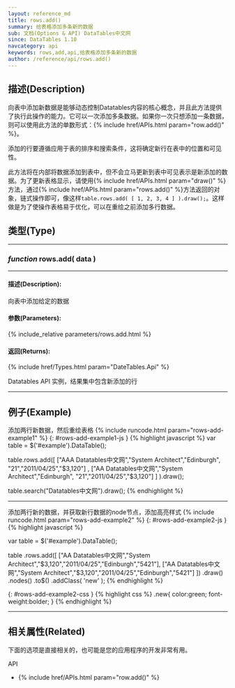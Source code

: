 ```yaml
---
layout: reference_md
title: rows.add()
summary: 给表格添加多条新的数据
sub: 文档(Options & API) DataTables中文网
since: DataTables 1.10
navcategory: api
keywords: rows,add,api,给表格添加多条新的数据
author: /reference/api/rows.add()
---
```


## 描述(Description)

向表中添加新数据是能够动态控制Datatables内容的核心概念，并且此方法提供了执行此操作的能力。它可以一次添加多条数据。如果你一次只想添加一条数据，则可以使用此方法的单数形式：{% include href/APIs.html param="row.add()" %}。

添加的行要遵循应用于表的排序和搜索条件，这将确定新行在表中的位置和可见性。

此方法将在内部将数据添加到表中，但不会立马更新到表中可见表示是新添加的数据。为了更新表格显示，请使用{% include href/APIs.html param="draw()" %}方法，通过{% include href/APIs.html param="rows.add()" %}方法返回的对象，链式操作即可，像这样`table.rows.add( [ 1, 2, 3, 4 ] ).draw();`。这样做是为了使操作表格易于优化，可以在重绘之前添加多行数据。


## 类型(Type)
---
### _function_ **rows.add( data )**   
---
#### 描述(Description):
向表中添加给定的数据
     
#### 参数(Parameters):
{% include_relative parameters/rows.add.html %}

#### 返回(Returns):

{% include href/Types.html param="DateTables.Api" %}

Datatables API 实例，结果集中包含新添加的行

--- 
    
## 例子(Example)


添加两行新数据，然后重绘表格
{% include runcode.html param="rows-add-example1" %}
{: #rows-add-example1-js }
{% highlight javascript %}
var table = $('#example').DataTable();
 
table.rows.add([ 
    ["AAA Datatables中文网","System Architect","Edinburgh", "21","2011/04/25","$3,120"]
    ,
    ["AA Datatables中文网","System Architect","Edinburgh", "21","2011/04/25","$3,120"] 
     ] ).draw();

table.search("Datatables中文网").draw();
{% endhighlight %}

---


添加两行新的数据，并获取新行数据的node节点，添加高亮样式
{% include runcode.html param="rows-add-example2" %}
{: #rows-add-example2-js }
{% highlight javascript %}


var table = $('#example').DataTable();
 
table
    .rows.add([
        ["AA Datatables中文网","System Architect","$3,120","2011/04/25","Edinburgh","5421"],
        ["AA Datatables中文网","System Architect","$3,120","2011/04/25","Edinburgh","5421"]
    ]) 
    .draw()
    .nodes()
    .to$()
    .addClass( 'new' );
{% endhighlight %}

{: #rows-add-example2-css }
{% highlight css %}
.new{
    color:green;
    font-weight:bolder;
}
{% endhighlight %}

---

## 相关属性(Related)
下面的选项是直接相关的，也可能是您的应用程序的开发非常有用。

API

- {% include href/APIs.html param="row.add()" %}

